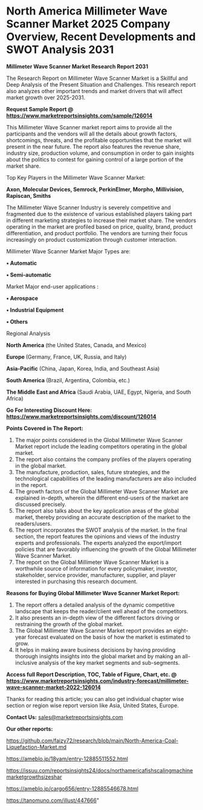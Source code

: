 # North America Millimeter Wave Scanner Market 2025 Company Overview, Recent Developments and SWOT Analysis 2031

<strong>Millimeter Wave Scanner Market Research Report 2031</strong>

The Research Report on Millimeter Wave Scanner Market is a Skillful and Deep Analysis of the Present Situation and Challenges. This research report also analyzes other important trends and market drivers that will affect market growth over 2025-2031.

<strong>Request Sample Report @ <a href=https://www.marketreportsinsights.com/sample/126014>https://www.marketreportsinsights.com/sample/126014</a></strong>

This Millimeter Wave Scanner market report aims to provide all the participants and the vendors will all the details about growth factors, shortcomings, threats, and the profitable opportunities that the market will present in the near future. The report also features the revenue share, industry size, production volume, and consumption in order to gain insights about the politics to contest for gaining control of a large portion of the market share.

Top Key Players in the Millimeter Wave Scanner Market:

<strong>Axon, Molecular Devices, Semrock, PerkinElmer, Morpho, Millivision, Rapiscan, Smiths</strong>

The Millimeter Wave Scanner Industry is severely competitive and fragmented due to the existence of various established players taking part in different marketing strategies to increase their market share. The vendors operating in the market are profiled based on price, quality, brand, product differentiation, and product portfolio. The vendors are turning their focus increasingly on product customization through customer interaction.

Millimeter Wave Scanner Market Major Types are:

<strong>• Automatic

• Semi-automatic</strong>

Market Major end-user applications :

<strong>• Aerospace

• Industrial Equipment

• Others</strong>

Regional Analysis

</u><strong><b>North America</b></strong> (the United States, Canada, and Mexico)

<strong><b>Europe </b></strong>(Germany, France, UK, Russia, and Italy)

<strong><b>Asia-Pacific</b></strong> (China, Japan, Korea, India, and Southeast Asia)

<strong><b>South America</b></strong> (Brazil, Argentina, Colombia, etc.)

<strong><b>The Middle East and Africa</b></strong> (Saudi Arabia, UAE, Egypt, Nigeria, and South Africa)

<strong>Go For Interesting Discount Here: <a href=https://www.marketreportsinsights.com/discount/126014>https://www.marketreportsinsights.com/discount/126014</a></strong>

<strong>Points Covered in The Report:</strong>
<ol>
  <li>The major points considered in the Global Millimeter Wave Scanner Market report include the leading competitors operating in the global market.</li>
  <li>The report also contains the company profiles of the players operating in the global market.</li>
  <li>The manufacture, production, sales, future strategies, and the technological capabilities of the leading manufacturers are also included in the report.</li>
  <li>The growth factors of the Global Millimeter Wave Scanner Market are explained in-depth, wherein the different end-users of the market are discussed precisely.</li>
  <li>The report also talks about the key application areas of the global market, thereby providing an accurate description of the market to the readers/users.</li>
  <li>The report incorporates the SWOT analysis of the market. In the final section, the report features the opinions and views of the industry experts and professionals. The experts analyzed the export/import policies that are favorably influencing the growth of the Global Millimeter Wave Scanner Market.</li>
  <li>The report on the Global Millimeter Wave Scanner Market is a worthwhile source of information for every policymaker, investor, stakeholder, service provider, manufacturer, supplier, and player interested in purchasing this research document.</li>
</ol>
<strong>Reasons for Buying Global Millimeter Wave Scanner Market Report:</strong>

<ol>
  <li>The report offers a detailed analysis of the dynamic competitive landscape that keeps the reader/client well ahead of the competitors.</li>
  <li>It also presents an in-depth view of the different factors driving or restraining the growth of the global market.</li>
  <li>The Global Millimeter Wave Scanner Market report provides an eight-year forecast evaluated on the basis of how the market is estimated to grow.</li>
  <li>It helps in making aware business decisions by having providing thorough insights insights into the global market and by making an all-inclusive analysis of the key market segments and sub-segments.</li>
</ol>
<strong>Access full Report Description, TOC, Table of Figure, Chart, etc. @ <a href=https://www.marketreportsinsights.com/industry-forecast/millimeter-wave-scanner-market-2022-126014>https://www.marketreportsinsights.com/industry-forecast/millimeter-wave-scanner-market-2022-126014</a></strong>


Thanks for reading this article; you can also get individual chapter wise section or region wise report version like Asia, United States, Europe.

<strong>Contact Us:</strong>
sales@marketreportsinsights.com

<strong>Our other reports:</strong>

<a href=https://github.com/faizy72/research/blob/main/North-America-Coal-Liquefaction-Market.md>https://github.com/faizy72/research/blob/main/North-America-Coal-Liquefaction-Market.md</a>

<a href=https://ameblo.jp/18yam/entry-12885511552.html>https://ameblo.jp/18yam/entry-12885511552.html</a>

<a href=https://issuu.com/reportsinsights24/docs/northamericafishscalingmachinemarketgrowthsizeshar>https://issuu.com/reportsinsights24/docs/northamericafishscalingmachinemarketgrowthsizeshar</a>

<a href=https://ameblo.jp/cargo656/entry-12885546678.html>https://ameblo.jp/cargo656/entry-12885546678.html</a>

<a href=https://tanomuno.com/illust/447666>https://tanomuno.com/illust/447666</a>"
